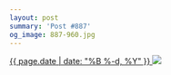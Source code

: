 ```yaml
---
layout: post
summary: 'Post #887'
og_image: 887-960.jpg
---
```


<p>
 <time>
  <a href="/887">
   {{ page.date | date: "%B %-d, %Y" }}
  </a>
 </time>
 <a href="/887">
  <img sizes="(min-width: 700px) 50vw, calc(100vw - 2rem)" src="{{ site.assets_url }}/887-480.jpg" srcset="{{ site.assets_url }}/887-240.jpg 240w, {{ site.assets_url }}/887-480.jpg 480w, {{ site.assets_url }}/887-720.jpg 720w, {{ site.assets_url }}/887-960.jpg 960w"/>
 </a>
</p>
